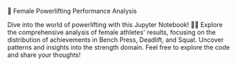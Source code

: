 📑 Female Powerlifting Performance Analysis

Dive into the world of powerlifting with this Jupyter Notebook! 🏋️‍♂️ Explore the comprehensive analysis of female athletes' results, focusing on the distribution of achievements in
Bench Press, Deadlift, and Squat. Uncover patterns and insights into the strength domain. Feel free to explore the code and share your thoughts!
